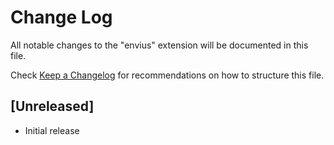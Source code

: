 # Change Log

All notable changes to the "envius" extension will be documented in this file.

Check [Keep a Changelog](http://keepachangelog.com/) for recommendations on how to structure this file.

## [Unreleased]

- Initial release